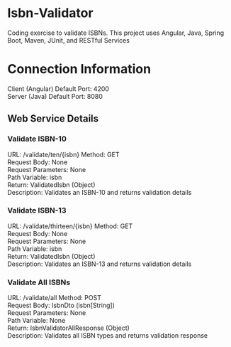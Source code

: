 # Isbn-Validator
Coding exercise to validate ISBNs. This project uses Angular, Java, Spring Boot, Maven, JUnit, and RESTful Services

# Connection Information
Client (Angular) Default Port: 4200   
Server (Java) Default Port: 8080

## Web Service Details
### Validate ISBN-10
URL: /validate/ten/{isbn}
Method: GET  
Request Body: None  
Request Parameters: None  
Path Variable: isbn  
Return: ValidatedIsbn (Object)    
Description: Validates an ISBN-10 and returns validation details

### Validate ISBN-13
URL: /validate/thirteen/{isbn}
Method: GET  
Request Body: None  
Request Parameters: None  
Path Variable: isbn  
Return: ValidatedIsbn (Object)   
Description: Validates an ISBN-13 and returns validation details

### Validate All ISBNs
URL: /validate/all
Method: POST  
Request Body: IsbnDto (isbn[String])    
Request Parameters: None    
Path Variable: None    
Return: IsbnValidatorAllResponse (Object)    
Description: Validates all ISBN types and returns validation response
